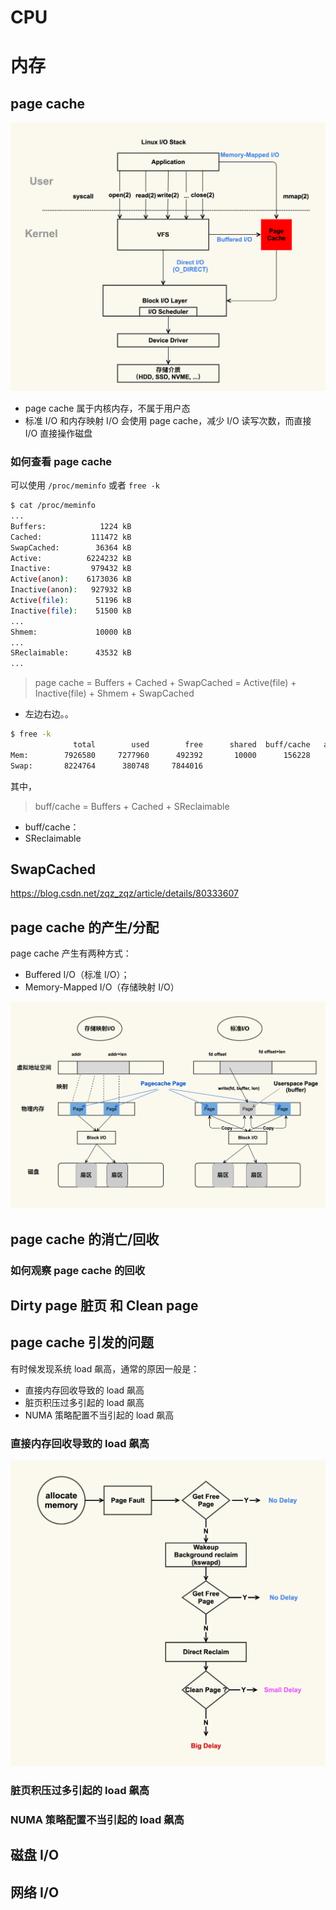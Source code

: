# CPU

# 内存

## page cache

![](./images/pagecache.png)

- page cache 属于内核内存，不属于用户态
- 标准 I/O 和内存映射 I/O 会使用 page cache，减少 I/O 读写次数，而直接 I/O 直接操作磁盘



### 如何查看 page cache

可以使用 `/proc/meminfo` 或者 `free -k` 

```sh
$ cat /proc/meminfo
...
Buffers:            1224 kB
Cached:           111472 kB
SwapCached:        36364 kB
Active:          6224232 kB
Inactive:         979432 kB
Active(anon):    6173036 kB
Inactive(anon):   927932 kB
Active(file):      51196 kB
Inactive(file):    51500 kB
...
Shmem:             10000 kB
...
SReclaimable:      43532 kB
...
```

> page cache = Buffers + Cached + SwapCached = Active(file) + Inactive(file) + Shmem + SwapCached

- 左边右边。。

```sh
$ free -k
              total        used        free      shared  buff/cache   available
Mem:        7926580     7277960      492392       10000      156228      430680
Swap:       8224764      380748     7844016
```

其中，

> buff/cache = Buffers + Cached + SReclaimable

- buff/cache：
- SReclaimable



## SwapCached

https://blog.csdn.net/zqz_zqz/article/details/80333607

## page cache 的产生/分配

page cache 产生有两种方式：

- Buffered I/O（标准 I/O）；
- Memory-Mapped I/O（存储映射 I/O）

![](./images/pagecachegene.jpg)

## page cache 的消亡/回收

### 如何观察 page cache 的回收

## Dirty page 脏页 和 Clean page

## page cache 引发的问题

有时候发现系统 load 飙高，通常的原因一般是：

- 直接内存回收导致的 load 飙高
- 脏页积压过多引起的 load 飙高
- NUMA 策略配置不当引起的 load 飙高



### 直接内存回收导致的 load 飙高

![](./images/memreclaim.jpg)



### 脏页积压过多引起的 load 飙高

### NUMA 策略配置不当引起的 load 飙高

## 磁盘 I/O

## 网络 I/O



